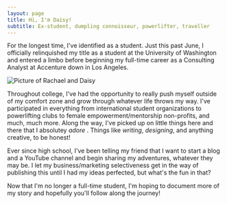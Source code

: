 ```yaml
---
layout: page
title: Hi, I'm Daisy!
subtitle: Ex-student, dumpling connoisseur, powerlifter, traveller
---
```


For the longest time, I've identified as a student. Just this past June, I officially relinquished my title as a student at the University of Washington and entered a limbo before beginning my full-time career as a Consulting Analyst at Accenture down in Los Angeles. 

![Picture of Rachael and Daisy](Rach-Daisy.jpg "Picture of Rachael and Daisy")

Throughout college, I've had the opportunity to really push myself outside of my comfort zone and grow through whatever life throws my way. I've participated in everything from international student organizations to powerlifting clubs to female empowerment/mentorship non-profits, and much, much more. Along the way, I've picked up on little things here and there that I absolutey <i>adore </i>. Things like <i>writing</i>, <i>designing</i>, and anything creative, to be honest! 

Ever since high school, I've been telling my friend that I want to start a blog and a YouTube channel and begin sharing my adventures, whatever they may be. I let my business/marketing selectiveness get in the way of publishing this until I had my ideas perfected, but what's the fun in that?

Now that I'm no longer a full-time student, I'm hoping to document more of my story and hopefully you'll follow along the journey!


